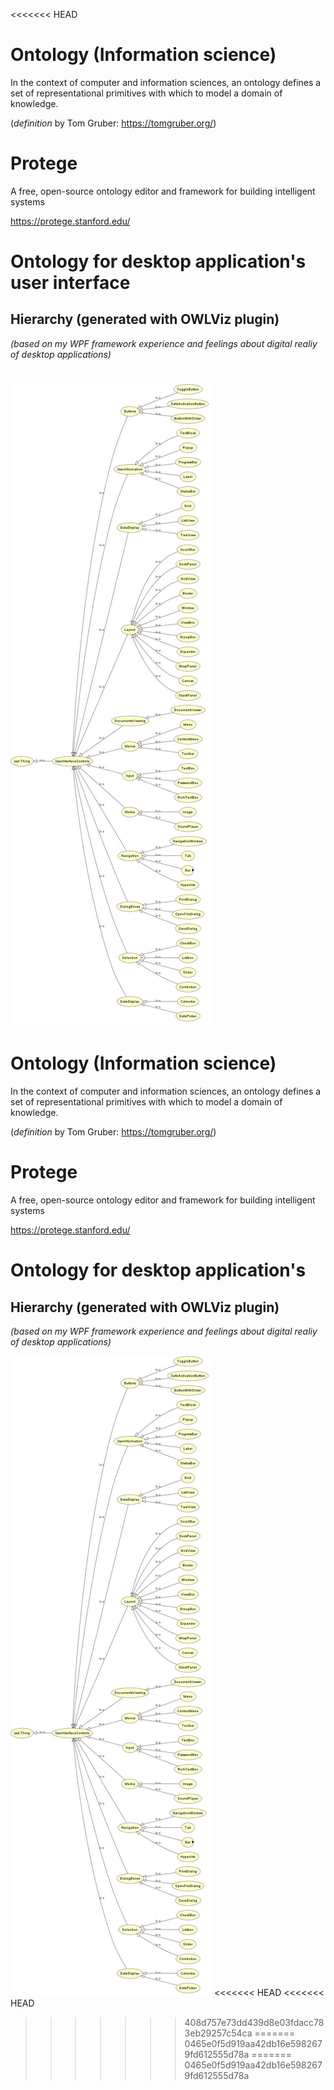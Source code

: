 <<<<<<< HEAD


# Ontology (Information science)

In the context of computer and information sciences, an ontology defines a set of representational primitives with which to model a domain of knowledge.


(_definition_ by Tom Gruber: https://tomgruber.org/)


# Protege

A free, open-source ontology editor and framework for building intelligent systems

https://protege.stanford.edu/

# Ontology for desktop application's user interface 

## Hierarchy (generated with OWLViz plugin)

_(based on my WPF framework experience and feelings about digital realiy of desktop applications)_

![ontology](./ui-hierarchy.jpg)
=======


# Ontology (Information science)

In the context of computer and information sciences, an ontology defines a set of representational primitives with which to model a domain of knowledge.


(_definition_ by Tom Gruber: https://tomgruber.org/)


# Protege

A free, open-source ontology editor and framework for building intelligent systems

https://protege.stanford.edu/

# Ontology for desktop application's

## Hierarchy (generated with OWLViz plugin)

_(based on my WPF framework experience and feelings about digital realiy of desktop applications)_

![ontology](./ui-hierarchy.jpg)
<<<<<<< HEAD
<<<<<<< HEAD
>>>>>>> 408d757e73dd439d8e03fdacc783eb29257c54ca
=======
>>>>>>> 0465e0f5d919aa42db16e5982679fd612555d78a
=======
>>>>>>> 0465e0f5d919aa42db16e5982679fd612555d78a
